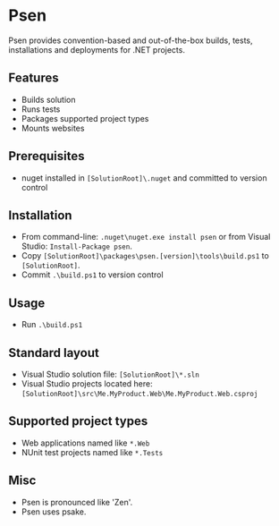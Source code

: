 Psen
====

Psen provides convention-based and out-of-the-box builds, tests, installations and deployments for .NET projects.

Features
--------
* Builds solution
* Runs tests
* Packages supported project types
* Mounts websites

Prerequisites
-------------
* nuget installed in `[SolutionRoot]\.nuget` and committed to version control

Installation
------------
* From command-line: `.nuget\nuget.exe install psen` or from Visual Studio: `Install-Package psen`.
* Copy `[SolutionRoot]\packages\psen.[version]\tools\build.ps1` to `[SolutionRoot]`.
* Commit `.\build.ps1` to version control

Usage
-----
* Run `.\build.ps1`

Standard layout
---------------
* Visual Studio solution file: `[SolutionRoot]\*.sln`
* Visual Studio projects located here: `[SolutionRoot]\src\Me.MyProduct.Web\Me.MyProduct.Web.csproj`

Supported project types
-----------------------
* Web applications named like `*.Web`
* NUnit test projects named like `*.Tests`

Misc
----
* Psen is pronounced like 'Zen'.
* Psen uses psake.